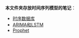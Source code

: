 **本文件夹存放时间序列模型的笔记**：
- [时序数据库](https://github.com/hangzhang23/time_series_analysis/blob/main/%E7%AC%94%E8%AE%B0/%E6%97%B6%E5%BA%8F%E6%95%B0%E6%8D%AE%E5%BA%93.md)
- [ARIMA和LSTM](https://github.com/hangzhang23/time_series_analysis/blob/main/%E7%AC%94%E8%AE%B0/%E6%97%B6%E9%97%B4%E5%BA%8F%E5%88%97%E6%A8%A1%E5%9E%8B.md)
- [Prophet](https://github.com/hangzhang23/time_series_analysis/blob/main/%E7%AC%94%E8%AE%B0/Prophet%E5%B0%8F%E8%AE%B0.md)
